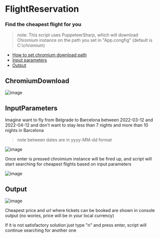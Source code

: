 # FlightReservation

### Find the cheapest flight for you

> note: This script uses PuppeteerSharp, which will download Chromium instance on the path you set in "App.congfig" (default is C:\\chromium)

- [How to set chromium download path](#chromiumdownload)
- [Input parameters](#inputparameters)
- [Output](#output)

## ChromiumDownload

 ![image](url)

## InputParameters

Imagine want to fly from Belgrade to Barcelona between 2022-03-12 and 2022-04-12 and don't want to stay less than 7 nights and more than 10 nights in Barcelona
> note between dates are in yyyy-MM-dd format

 ![image](url)

Once enter is pressed chroimium instance will be fired up, and script will start searching for cheapest flights based on input parameters

 ![image](url)

## Output

 ![image](url)

Cheapest price and url where tickets can be booked are shown in console output (no wories, price will be in your local currency)

If it is not satisfactory solution just type "n" and press enter, script will continue searching for another one





